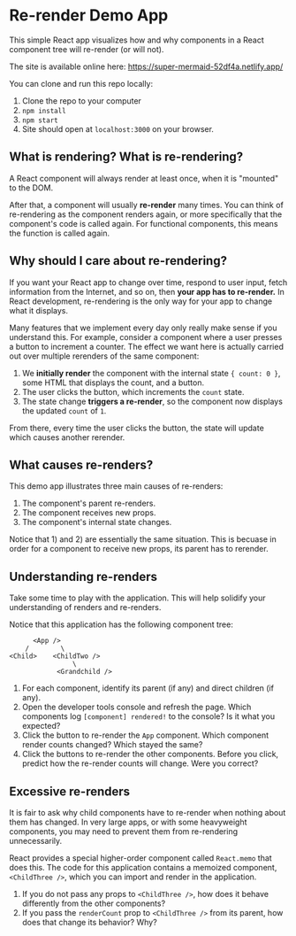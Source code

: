 # Re-render Demo App

This simple React app visualizes how and why components in a React component tree will re-render (or will not).

The site is available online here: https://super-mermaid-52df4a.netlify.app/

You can clone and run this repo locally:
1. Clone the repo to your computer
1. `npm install`
1. `npm start`
1. Site should open at `localhost:3000` on your browser.

## What is rendering? What is re-rendering?

A React component will always render at least once, when it is "mounted" to the DOM.

After that, a component will usually **re-render** many times. You can think of re-rendering as the component renders again, or more specifically that the component's code is called again. For functional components, this means the function is called again.

## Why should I care about re-rendering?

If you want your React app to change over time, respond to user input, fetch information from the Internet, and so on, then **your app has to re-render.** In React development, re-rendering is the only way for your app to change what it displays.

Many features that we implement every day only really make sense if you understand this. For example, consider a component where a user presses a button to increment a counter. The effect we want here is actually carried out over multiple rerenders of the same component:

1. We **initially render** the component with the internal state `{ count: 0 }`, some HTML that displays the count, and a button.
1. The user clicks the button, which increments the `count` state.
1. The state change **triggers a re-render**, so the component now displays the updated `count` of `1`.

From there, every time the user clicks the button, the state will update which causes another rerender.

## What causes re-renders?

This demo app illustrates three main causes of re-renders:
1. The component's parent re-renders.
2. The component receives new props.
3. The component's internal state changes.

Notice that 1) and 2) are essentially the same situation. This is becuase in order for a component to receive new props, its parent has to rerender.

## Understanding re-renders

Take some time to play with the application. This will help solidify your understanding of renders and re-renders.

Notice that this application has the following component tree:
```
      <App />
    /        \
<Child>    <ChildTwo />
                \
            <Grandchild />

```
1. For each component, identify its parent (if any) and direct children (if any).
1. Open the developer tools console and refresh the page. Which components log `[component] rendered!` to the console? Is it what you expected?
1. Click the button to re-render the `App` component. Which component render counts changed? Which stayed the same?
1. Click the buttons to re-render the other components. Before you click, predict how the re-render counts will change. Were you correct?

## Excessive re-renders
It is fair to ask why child components have to re-render when nothing about them has changed. In very large apps, or with some heavyweight components, you may need to prevent them from re-rendering unnecessarily.

React provides a special higher-order component called `React.memo` that does this. The code for this application contains a memoized component, `<ChildThree />`, which you can import and render in the application.

1. If you do not pass any props to `<ChildThree />`, how does it behave differently from the other components?
1. If you pass the `renderCount` prop to `<ChildThree />` from its parent, how does that change its behavior? Why?


